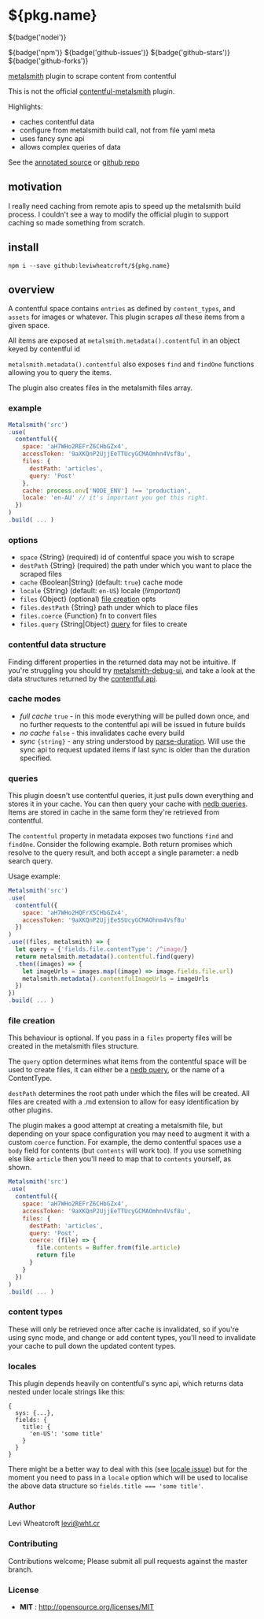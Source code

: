 # ${pkg.name}

${badge('nodei')}

${badge('npm')} ${badge('github-issues')} ${badge('github-stars')} ${badge('github-forks')}

[metalsmith](https://metalsmith.io) plugin to scrape content from contentful

This is not the official [contentful-metalsmith][contentful-metalsmith] plugin.

Highlights:

 * caches contentful data
 * configure from metalsmith build call, not from file yaml meta
 * uses fancy sync api
 * allows complex queries of data

See the [annotated source][annotated source] or [github repo][github repo]

## motivation

I really need caching from remote apis to speed up the metalsmith build process. I couldn't see a way to modify the official plugin to support caching so made something from scratch.

## install

`npm i --save github:leviwheatcroft/${pkg.name}`

## overview

A contentful space contains `entries` as defined by `content_types`, and `assets` for images or whatever. This plugin scrapes *all* these items from a given space.

All items are exposed at `metalsmith.metadata().contentful` in an object keyed by contentful id

`metalsmith.metadata().contentful` also exposes `find` and `findOne` functions allowing you to query the items.

The plugin also creates files in the metalsmith files array.

### example

```javascript
Metalsmith('src')
.use(
  contentful({
    space: 'aH7WHo2REFrZ6CHbGZx4',
    accessToken: '9aXKQnP2UjjEeTTUcyGCMAOmhn4Vsf8u',
    files: {
      destPath: 'articles',
      query: 'Post'
    },
    cache: process.env['NODE_ENV'] !== 'production',
    locale: 'en-AU' // it's important you get this right.
  })
)
.build( ... )
```

### options

 * `space` {String} (required) id of contentful space you wish to scrape
 * `destPath` {String} (required) the path under which you want to place the   scraped files
 * `cache` {Boolean|String} (default: `true`) cache mode
 * `locale` {String} (default: `en-US`) locale (*!important*)
 * `files` {Object} (optional) [file creation]() opts
 * `files.destPath` {String} path under which to place files
 * `files.coerce` {Function} fn to convert files
 * `files.query` {String|Object} [query](#queries) for files to create

### contentful data structure

Finding different properties in the returned data may not be intuitive. If you're struggling you should try [metalsmith-debug-ui][metalsmith-debug-ui], and take a look at the data structures returned by the [contentful api][contentful api].

### cache modes

 * *full cache* `true` - in this mode everything will be pulled down once, and no further requests to the contentful api will be issued in future builds
 * *no cache* `false` - this invalidates cache every build
 * *sync* `{string}` - any string understood by [parse-duration][parse-duration]. Will use the sync api to request updated items if last sync is older than the duration specified.

### queries

This plugin doesn't use contentful queries, it just pulls down everything and stores it in your cache. You can then query your cache with [nedb queries][nedb queries]. Items are stored in cache in the same form they're retrieved from contentful.

The `contentful` property in metadata exposes two functions `find` and `findOne`. Consider
the following example. Both return promises which resolve to the query result, and both accept a single parameter: a nedb search query.

Usage example:

```javascript
Metalsmith('src')
.use(
  contentful({
    space: 'aH7WHo2HQFrX5CHbGZx4',
    accessToken: '9aXKQnP2UjjEeSSUcyGCMAOhnm4Vsf8u'
  })
)
.use((files, metalsmith) => {
  let query = {'fields.file.contentType': /^image/}
  return metalsmith.metadata().contentful.find(query)
  .then((images) => {
    let imageUrls = images.map((image) => image.fields.file.url)
    metalsmith.metadata().contentfulImageUrls = imageUrls
  })
})
.build( ... )
```

### file creation

This behaviour is optional. If you pass in a `files` property files will be created in the metalsmith files structure.

The `query` option determines what items from the contentful space will be used to create files, it can either be a [nedb query][nedb queries], or the name of a ContentType.

`destPath` determines the root path under which the files will be created. All files are created with a .md extension to allow for easy identification by other plugins.

The plugin makes a good attempt at creating a metalsmith file, but depending on your space configuration you may need to augment it with a custom `coerce` function. For example, the demo contentful spaces use a `body` field for contents (but `contents` will work too). If you use something else like `article` then you'll need to map that to `contents` yourself, as shown.

```javascript
Metalsmith('src')
.use(
  contentful({
    space: 'aH7WHo2REFrZ6CHbGZx4',
    accessToken: '9aXKQnP2UjjEeTTUcyGCMAOmhn4Vsf8u',
    files: {
      destPath: 'articles',
      query: 'Post',
      coerce: (file) => {
        file.contents = Buffer.from(file.article)
        return file
      }
    }
  })
)
.build( ... )
```

### content types
These will only be retrieved once after cache is invalidated, so if you're using sync mode, and change or add content types, you'll need to invalidate your cache to pull down the updated content types.

### locales
This plugin depends heavily on contentful's sync api, which returns data nested under locale strings like this:

```
{
  sys: {...},
  fields: {
    title: {
      'en-US': 'some title'
    }
  }
}
```

There might be a better way to deal with this (see [locale issue][locale issue]) but for the moment you need to pass in a `locale` option which will be used to localise the above data structure so `fields.title === 'some title'`.

### Author

Levi Wheatcroft <levi@wht.cr>

### Contributing

Contributions welcome; Please submit all pull requests against the master branch.

### License

 - **MIT** : http://opensource.org/licenses/MIT

[annotated source]: https://leviwheatcroft.github.io/${pkg.name} "fancy annotated source"
[github repo]: https://github.com/leviwheatcroft/${pkg.name} "github repo"
[contentful-metalsmith]: https://github.com/contentful/contentful-metalsmith "official contentful-metalsmith plugin"
[nedb queries]: https://github.com/louischatriot/nedb#basic-querying "nedb readme"
[metalsmith-debug-ui]: https://github.com/leviwheatcroft/metalsmith-debug-ui "metalsmith-debug-ui repo"
[contentful api]: https://www.contentful.com/developers/docs/references/content-delivery-api/ "contentful api"
[parse-duration]: https://www.npmjs.com/package/parse-duration "parse-duration repo"
[locale issue]: https://github.com/leviwheatcroft/metalsmith-contentful/issues/3 "locale issue"

